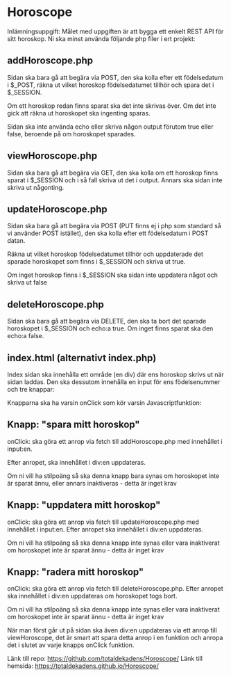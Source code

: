 # Horoscope
Inlämningsuppgift: Målet med uppgiften är att bygga ett enkelt REST API för sitt horoskop. Ni ska minst använda följande php filer i ert projekt:


## addHoroscope.php

Sidan ska bara gå att begära via POST,  den ska kolla efter ett födelsedatum i $_POST, räkna ut vilket horoskop födelsedatumet tillhör och spara det i $_SESSION.

 

Om ett horoskop redan finns sparat ska det inte skrivas över. Om det inte gick att räkna ut horoskopet ska ingenting sparas.

 

Sidan ska inte använda echo eller skriva någon output förutom true eller false, beroende på om horoskopet sparades.

 

## viewHoroscope.php

Sidan ska bara gå att begära via GET, den ska kolla om ett horoskop finns sparat i $_SESSION och i så fall skriva ut det i output. Annars ska sidan inte skriva ut någonting.

 

## updateHoroscope.php

Sidan ska bara gå att begära via POST (PUT finns ej i php som standard så vi använder POST istället), den ska kolla efter ett födelsedatum i POST datan.

 

Räkna ut vilket horoskop födelsedatumet tillhör och uppdaterade det sparade horoskopet som finns i $_SESSION och skriva ut true.

 

Om inget horoskop finns i $_SESSION ska sidan inte uppdatera något och skriva ut false

 

## deleteHoroscope.php

Sidan ska bara gå att begära via DELETE,  den ska ta bort det sparade horoskopet i $_SESSION och echo:a true. Om inget finns sparat ska den echo:a false.

 

## index.html (alternativt index.php)

Index sidan ska innehålla ett område (en div) där ens horoskop skrivs ut när sidan laddas. Den ska dessutom innehålla en input för ens födelsenummer och tre knappar:

 

Knapparna ska ha varsin onClick som kör varsin Javascriptfunktion:

 

## Knapp: "spara mitt horoskop"

onClick: ska göra ett anrop via fetch till addHoroscope.php med innehållet i input:en.

Efter anropet,  ska innehållet i div:en uppdateras.

 

Om ni vill ha stilpoäng så ska denna knapp bara synas om horoskopet inte är sparat ännu, eller annars inaktiveras - detta är inget krav

 

## Knapp: "uppdatera mitt horoskop"

onClick: ska göra ett anrop via fetch till updateHoroscope.php med innehållet i input:en. Efter anropet ska innehållet i div:en uppdateras.

 

Om ni vill ha stilpoäng så ska denna knapp inte synas eller vara inaktiverat om horoskopet inte är sparat ännu - detta är inget krav

 

## Knapp: "radera mitt horoskop"

onClick: ska göra ett anrop via fetch till deleteHoroscope.php. Efter anropet ska innehållet i div:en uppdateras om horoskopet togs bort.

 

Om ni vill ha stilpoäng så ska denna knapp inte synas eller vara inaktiverat om horoskopet inte är sparat ännu - detta är inget krav

 

När man först går ut på sidan ska även div:en uppdateras via ett anrop till viewHoroscope, det är smart att spara detta anrop i en funktion och anropa det i slutet av varje knapps onClick funktion.


Länk till repo: https://github.com/totaldekadens/Horoscope/
Länk till hemsida: https://totaldekadens.github.io/Horoscope/
